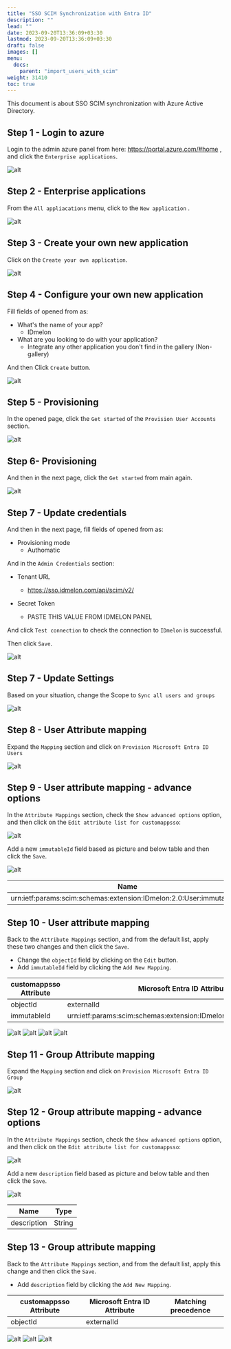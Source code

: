```yaml
---
title: "SSO SCIM Synchronization with Entra ID"
description: ""
lead: ""
date: 2023-09-20T13:36:09+03:30
lastmod: 2023-09-20T13:36:09+03:30
draft: false
images: []
menu:
  docs:
    parent: "import_users_with_scim"
weight: 31410
toc: true
---
```


This document is about SSO SCIM synchronization with Azure Active Directory.

Step 1 - Login to azure
-----------------------

Login to the admin azure panel from here:  https://portal.azure.com/#home ,
    and click the `Enterprise applications`.

![alt](/images/vendor/scim/azure/01.png)

Step 2 - Enterprise applications
--------------------------------

From the `All appliacations` menu, click to the `New application` .

![alt](/images/vendor/scim/azure/02.png)

Step 3 - Create your own new application
----------------------------------------

Click on the `Create your own application`.

![alt](/images/vendor/scim/azure/03.png)

Step 4 - Configure your own new application
----------------------------------------

Fill fields of opened from as:

* What's the name of your app?
  * IDmelon
* What are you looking to do with your application?
  * Integrate any other application you don't find in the gallery (Non-gallery)

And then Click `Create` button.

![alt](/images/vendor/scim/azure/04.png)

Step 5 - Provisioning
---------------------

In the opened page, click the `Get started` of the `Provision User Accounts` section.

![alt](/images/vendor/scim/azure/05.png)

Step 6- Provisioning
--------------------

And then in the next page, click the `Get started` from main again.

![alt](/images/vendor/scim/azure/06.png)

Step 7 - Update credentials
---------------------------

And then in the next page, fill fields of opened from as:

* Provisioning mode
  * Authomatic

And in the `Admin Credentials` section:

* Tenant URL
  * https://sso.idmelon.com/api/scim/v2/

* Secret Token
  * PASTE THIS VALUE FROM IDMELON PANEL

And click `Test connection` to check the connection to `IDmelon` is successful.

Then click `Save`.

![alt](/images/vendor/scim/azure/07.png)

Step 7 - Update Settings
------------------------

Based on your situation, change the Scope to `Sync all users and groups`

![alt](/images/vendor/scim/azure/08.png)

Step 8 - User Attribute mapping
-------------------------------

Expand the `Mapping` section and click on `Provision Microsoft Entra ID Users`

![alt](/images/vendor/scim/azure/09.png)

Step 9 - User attribute mapping - advance options
--------------------------------------------------

In the `Attribute Mappings` section, check the `Show advanced options` option,
and then click on the `Edit attribute list for customappsso`:

![alt](/images/vendor/scim/azure/10.png)

Add a new `immutableId` field based as picture and below table and then click the `Save`.

![alt](/images/vendor/scim/azure/11.png)

| Name                                                                 | Type   |
|----------------------------------------------------------------------|--------|
| urn:ietf:params:scim:schemas:extension:IDmelon:2.0:User:immutable_id | String |

Step 10 - User attribute mapping
--------------------------------

Back to the `Attribute Mappings` section, and from the default list, apply these two changes and then click the `Save`.

* Change the  `objectId` field by clicking on the `Edit` button.
* Add `immutableId` field by clicking the `Add New Mapping`.

| customappsso Attribute  | Microsoft Entra ID Attribute                                          | Matching precedence |
|-------------------------|-----------------------------------------------------------------------|---------------------|
| objectId                | externalId                                                            |                     |
| immutableId             | urn:ietf:params:scim:schemas:extension:IDmelon:2.0:User:immutable_id  |                     |

![alt](/images/vendor/scim/azure/12.png)
![alt](/images/vendor/scim/azure/13.png)
![alt](/images/vendor/scim/azure/14.png)
![alt](/images/vendor/scim/azure/15.png)

Step 11 - Group Attribute mapping
---------------------------------

Expand the `Mapping` section and click on `Provision Microsoft Entra ID Group`

![alt](/images/vendor/scim/azure/16.png)

Step 12 - Group attribute mapping - advance options
---------------------------------------------------

In the `Attribute Mappings` section, check the `Show advanced options` option,
and then click on the `Edit attribute list for customappsso`:

![alt](/images/vendor/scim/azure/17.png)

Add a new `description` field based as picture and below table and then click the `Save`.

![alt](/images/vendor/scim/azure/18.png)

| Name           | Type   |
|----------------|--------|
| description    | String |

Step 13 - Group attribute mapping
---------------------------------

Back to the `Attribute Mappings` section, and from the default list, apply this change and then click the `Save`.

* Add `description` field by clicking the `Add New Mapping`.

| customappsso Attribute  | Microsoft Entra ID Attribute | Matching precedence |
|-------------------------|------------------------------|---------------------|
| objectId                | externalId                   |                     |

![alt](/images/vendor/scim/azure/19.png)
![alt](/images/vendor/scim/azure/20.png)
![alt](/images/vendor/scim/azure/21.png)
